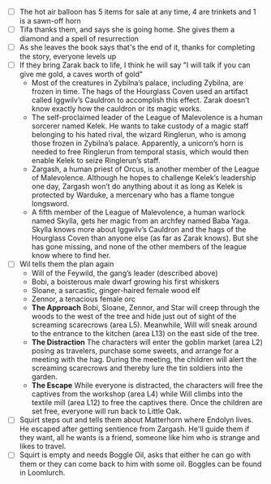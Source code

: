 - [ ] The hot air balloon has 5 items for sale at any time, 4 are trinkets and 1 is a sawn-off horn
- [ ] Tifa thanks them, and says she is going home. She gives them a diamond and a spell of resurrection
- [ ] As she leaves the book says that's the end of it, thanks for completing the story, everyone levels up
- [ ] If they bring Zarak back to life, I think he will say "I will talk if you can give me gold, a caves worth of gold"
    - Most of the creatures in Zybilna’s palace, including Zybilna, are frozen in time. The hags of the Hourglass Coven used an artifact called Iggwilv’s Cauldron to accomplish this effect. Zarak doesn’t know exactly how the cauldron or its magic works.
    - The self-proclaimed leader of the League of Malevolence is a human sorcerer named Kelek. He wants to take custody of a magic staff belonging to his hated rival, the wizard Ringlerun, who is among those frozen in Zybilna’s palace. Apparently, a unicorn’s horn is needed to free Ringlerun from temporal stasis, which would then enable Kelek to seize Ringlerun’s staff.
    - Zargash, a human priest of Orcus, is another member of the League of Malevolence. Although he hopes to challenge Kelek’s leadership one day, Zargash won’t do anything about it as long as Kelek is protected by Warduke, a mercenary who has a flame tongue longsword.
    - A fifth member of the League of Malevolence, a human warlock named Skylla, gets her magic from an archfey named Baba Yaga. Skylla knows more about Iggwilv’s Cauldron and the hags of the Hourglass Coven than anyone else (as far as Zarak knows). But she has gone missing, and none of the other members of the league know where to find her.
- [ ] Wil tells them the plan again
    - Will of the Feywild, the gang’s leader (described above)
    - Bobi, a boisterous male dwarf growing his first whiskers
    - Sloane, a sarcastic, ginger-haired female wood elf
    - Zennor, a tenacious female orc
    - **The Approach** Bobi, Sloane, Zennor, and Star will creep through the woods to the west of the tree and hide just out of sight of the screaming scarecrows (area L5). Meanwhile, Will will sneak around to the entrance to the kitchen (area L13) on the east side of the tree.
    - **The Distraction** The characters will enter the goblin market (area L2) posing as travelers, purchase some sweets, and arrange for a meeting with the hag. During the meeting, the children will alert the screaming scarecrows and thereby lure the tin soldiers into the garden.
    - **The Escape** While everyone is distracted, the characters will free the captives from the workshop (area L4) while Will climbs into the textile mill (area L12) to free the captives there. Once the children are set free, everyone will run back to Little Oak.
- [ ] Squirt steps out and tells them about Matterhorn where Endolyn lives. He escaped after getting sentience from Zargash. He'll guide them if they want, all he wants is a friend, someone like him who is strange and likes to travel.
- [ ] Squirt is empty and needs Boggle Oil, asks that either he can go with them or they can come back to him with some oil. Boggles can be found in Loomlurch.